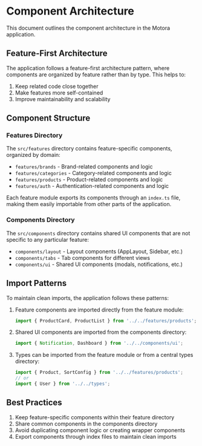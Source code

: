 # Component Architecture

This document outlines the component architecture in the Motora application.

## Feature-First Architecture

The application follows a feature-first architecture pattern, where components are organized by feature rather than by type. This helps to:

1. Keep related code close together
2. Make features more self-contained
3. Improve maintainability and scalability

## Component Structure

### Features Directory

The `src/features` directory contains feature-specific components, organized by domain:

- `features/brands` - Brand-related components and logic
- `features/categories` - Category-related components and logic
- `features/products` - Product-related components and logic
- `features/auth` - Authentication-related components and logic

Each feature module exports its components through an `index.ts` file, making them easily importable from other parts of the application.

### Components Directory

The `src/components` directory contains shared UI components that are not specific to any particular feature:

- `components/layout` - Layout components (AppLayout, Sidebar, etc.)
- `components/tabs` - Tab components for different views
- `components/ui` - Shared UI components (modals, notifications, etc.)

## Import Patterns

To maintain clean imports, the application follows these patterns:

1. Feature components are imported directly from the feature module:
   ```typescript
   import { ProductCard, ProductList } from '../../features/products';
   ```

2. Shared UI components are imported from the components directory:
   ```typescript
   import { Notification, Dashboard } from '../../components/ui';
   ```

3. Types can be imported from the feature module or from a central types directory:
   ```typescript
   import { Product, SortConfig } from '../../features/products';
   // or
   import { User } from '../../types';
   ```

## Best Practices

1. Keep feature-specific components within their feature directory
2. Share common components in the components directory
3. Avoid duplicating component logic or creating wrapper components
4. Export components through index files to maintain clean imports 